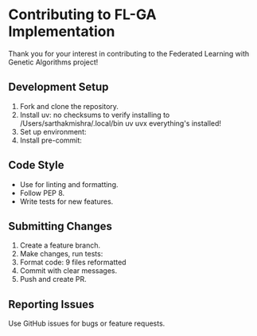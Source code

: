 # Contributing to FL-GA Implementation

Thank you for your interest in contributing to the Federated Learning with Genetic Algorithms project!

## Development Setup

1. Fork and clone the repository.
2. Install uv: no checksums to verify
installing to /Users/sarthakmishra/.local/bin
  uv
  uvx
everything's installed!
3. Set up environment: 
4. Install pre-commit: 

## Code Style

- Use  for linting and formatting.
- Follow PEP 8.
- Write tests for new features.

## Submitting Changes

1. Create a feature branch.
2. Make changes, run tests: 
3. Format code: 9 files reformatted
4. Commit with clear messages.
5. Push and create PR.

## Reporting Issues

Use GitHub issues for bugs or feature requests.
